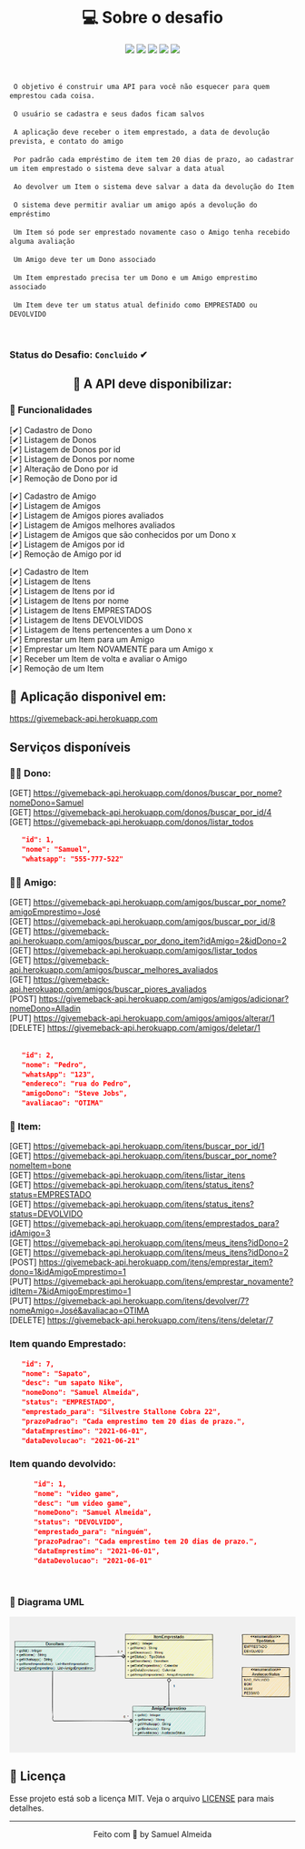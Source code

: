 <h1 align="center"> 💻 Sobre o desafio </h1> 



<div align="center" > 
    <img src="https://img.shields.io/badge/Java-ED8B00?style=for-the-badge&logo=java&logoColor=white"/>
    <img src="https://img.shields.io/badge/Spring-6DB33F?style=for-the-badge&logo=spring&logoColor=white"/>
    <img src="https://img.shields.io/badge/Insomnia-5849be?style=for-the-badge&logo=Insomnia&logoColor=white"/>
    <img src="https://img.shields.io/badge/Heroku-430098?style=for-the-badge&logo=heroku&logoColor=white"/>
    <img src="https://img.shields.io/badge/PostgreSQL-316192?style=for-the-badge&logo=postgresql&logoColor=white"/>
</div>

<br> 



``` Olá! Este é um desafio SpringBoot + JPA + postgresSQL para gerenciar seus pertences emprestados!

 O objetivo é construir uma API para você não esquecer para quem emprestou cada coisa.

 O usuário se cadastra e seus dados ficam salvos

 A aplicação deve receber o item emprestado, a data de devolução prevista, e contato do amigo

 Por padrão cada empréstimo de item tem 20 dias de prazo, ao cadastrar um item emprestado o sistema deve salvar a data atual

 Ao devolver um Item o sistema deve salvar a data da devolução do Item 

 O sistema deve permitir avaliar um amigo após a devolução do empréstimo

 Um Item só pode ser emprestado novamente caso o Amigo tenha recebido alguma avaliação

 Um Amigo deve ter um Dono associado

 Um Item emprestado precisa ter um Dono e um Amigo emprestimo associado

 Um Item deve ter um status atual definido como EMPRESTADO ou DEVOLVIDO
 ```
<br> 

 ### Status do Desafio: **`Concluido`** ✔

 <h2 align="center">🏁 A API deve disponibilizar: </h2>
  
 ### 🚀 Funcionalidades 
 
 [✔] Cadastro de Dono
 <br> 
 [✔] Listagem de Donos
 <br> 
 [✔] Listagem de Donos por id
 <br> 
 [✔] Listagem de Donos por nome
 <br> 
 [✔] Alteração de Dono por id
 <br> 
 [✔] Remoção de Dono por id

 [✔] Cadastro de Amigo
 <br> 
 [✔] Listagem de Amigos
 <br> 
 [✔] Listagem de Amigos piores avaliados
 <br> 
 [✔] Listagem de Amigos melhores avaliados
 <br> 
 [✔] Listagem de Amigos que são conhecidos por um Dono x
 <br> 
 [✔] Listagem de Amigos por id
 <br> 
 [✔] Remoção de Amigo por id
 
 [✔] Cadastro de Item
 <br> 
 [✔] Listagem de Itens 
 <br> 
 [✔] Listagem de Itens por id
 <br> 
 [✔] Listagem de Itens por nome
 <br> 
 [✔] Listagem de Itens EMPRESTADOS
 <br> 
 [✔] Listagem de Itens DEVOLVIDOS
 <br> 
 [✔] Listagem de Itens pertencentes a um Dono x
 <br> 
 [✔] Emprestar um Item para um Amigo
 <br> 
 [✔] Emprestar um Item NOVAMENTE para um Amigo x
 <br> 
 [✔] Receber um Item de volta e avaliar o Amigo
 <br> 
 [✔] Remoção de um Item

## 🥇 Aplicação disponivel em:

https://givemeback-api.herokuapp.com

## Serviços disponíveis 

### 👨‍💻 Dono:

[GET] https://givemeback-api.herokuapp.com/donos/buscar_por_nome?nomeDono=Samuel 
<br>
[GET] https://givemeback-api.herokuapp.com/donos/buscar_por_id/4
<br>
[GET] https://givemeback-api.herokuapp.com/donos/listar_todos

```json
   "id": 1,
   "nome": "Samuel",
   "whatsapp": "555-777-522"
``` 

### 🙅‍♂️ Amigo:

[GET] https://givemeback-api.herokuapp.com/amigos/buscar_por_nome?amigoEmprestimo=José
<br>
[GET] https://givemeback-api.herokuapp.com/amigos/buscar_por_id/8
<br>
[GET] https://givemeback-api.herokuapp.com/amigos/buscar_por_dono_item?idAmigo=2&idDono=2
<br>
[GET] https://givemeback-api.herokuapp.com/amigos/listar_todos
<br>
[GET] https://givemeback-api.herokuapp.com/amigos/buscar_melhores_avaliados
<br>
[GET] https://givemeback-api.herokuapp.com/amigos/buscar_piores_avaliados
<br>
[POST] https://givemeback-api.herokuapp.com/amigos/amigos/adicionar?nomeDono=Alladin
<br>
[PUT] https://givemeback-api.herokuapp.com/amigos/amigos/alterar/1
<br>
[DELETE] https://givemeback-api.herokuapp.com/amigos/deletar/1

```json

   "id": 2,
   "nome": "Pedro",
   "whatsApp": "123",
   "endereco": "rua do Pedro",
   "amigoDono": "Steve Jobs",
   "avaliacao": "OTIMA"
``` 

### 🎁 Item:

[GET] https://givemeback-api.herokuapp.com/itens/buscar_por_id/1
<br>
[GET] https://givemeback-api.herokuapp.com/itens/buscar_por_nome?nomeItem=bone
<br>
[GET] https://givemeback-api.herokuapp.com/itens/listar_itens
<br>
[GET] https://givemeback-api.herokuapp.com/itens/status_itens?status=EMPRESTADO
<br>
[GET] https://givemeback-api.herokuapp.com/itens/status_itens?status=DEVOLVIDO
<br>
[GET] https://givemeback-api.herokuapp.com/itens/emprestados_para?idAmigo=3
<br>
[GET] https://givemeback-api.herokuapp.com/itens/meus_itens?idDono=2
<br>
[GET] https://givemeback-api.herokuapp.com/itens/meus_itens?idDono=2
<br>
[POST] https://givemeback-api.herokuapp.com/itens/emprestar_item?dono=1&idAmigoEmprestimo=1
<br>
[PUT] https://givemeback-api.herokuapp.com/itens/emprestar_novamente?idItem=7&idAmigoEmprestimo=1
<br>
[PUT] https://givemeback-api.herokuapp.com/itens/devolver/7?nomeAmigo=José&avaliacao=OTIMA
<br>
[DELETE] https://givemeback-api.herokuapp.com/itens/itens/deletar/7


### Item quando Emprestado:

```json
   "id": 7,
   "nome": "Sapato",
   "desc": "um sapato Nike",
   "nomeDono": "Samuel Almeida",
   "status": "EMPRESTADO",
   "emprestado_para": "Silvestre Stallone Cobra 22",
   "prazoPadrao": "Cada emprestimo tem 20 dias de prazo.",
   "dataEmprestimo": "2021-06-01",
   "dataDevolucao": "2021-06-21"
```

### Item quando devolvido:

```json
      "id": 1,
      "nome": "video game",
      "desc": "um video game",
      "nomeDono": "Samuel Almeida",
      "status": "DEVOLVIDO",
      "emprestado_para": "ninguém",
      "prazoPadrao": "Cada emprestimo tem 20 dias de prazo.",
      "dataEmprestimo": "2021-06-01",
      "dataDevolucao": "2021-06-01"
```
<br>

### 🎯 Diagrama UML
<img align="center" src="https://github.com/samuelalmeida95/giveMeBack-api/blob/main/diagramaUML.png"></img>
## 📝 Licença


Esse projeto está sob a licença MIT. Veja o arquivo <a href="https://github.com/samuelalmeida95/giveMeBack-api/blob/main/LICENSE">LICENSE</a> para mais detalhes.


<hr>
<p align="center">Feito com 💚 by Samuel Almeida</p>
